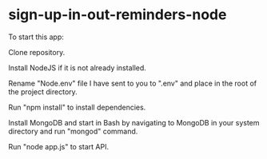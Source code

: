 # sign-up-in-out-reminders-node
To start this app:

Clone repository.

Install NodeJS if it is not already installed.

Rename "Node.env" file I have sent to you to ".env" and place in the root of the project directory.

Run "npm install" to install dependencies.

Install MongoDB and start in Bash by navigating to MongoDB in your system directory and run "mongod" command.

Run "node app.js" to start API.